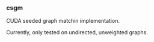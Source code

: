 ### csgm

CUDA seeded graph matchin implementation.

Currently, only tested on undirected, unweighted graphs.